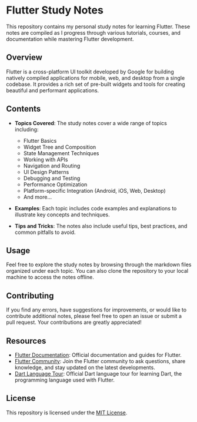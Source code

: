 # Flutter Study Notes

This repository contains my personal study notes for learning Flutter. These notes are compiled as I progress through various tutorials, courses, and documentation while mastering Flutter development.

## Overview

Flutter is a cross-platform UI toolkit developed by Google for building natively compiled applications for mobile, web, and desktop from a single codebase. It provides a rich set of pre-built widgets and tools for creating beautiful and performant applications.

## Contents

- **Topics Covered**: The study notes cover a wide range of topics including:
  - Flutter Basics
  - Widget Tree and Composition
  - State Management Techniques
  - Working with APIs
  - Navigation and Routing
  - UI Design Patterns
  - Debugging and Testing
  - Performance Optimization
  - Platform-specific Integration (Android, iOS, Web, Desktop)
  - And more...

- **Examples**: Each topic includes code examples and explanations to illustrate key concepts and techniques.

- **Tips and Tricks**: The notes also include useful tips, best practices, and common pitfalls to avoid.

## Usage

Feel free to explore the study notes by browsing through the markdown files organized under each topic. You can also clone the repository to your local machine to access the notes offline.

## Contributing

If you find any errors, have suggestions for improvements, or would like to contribute additional notes, please feel free to open an issue or submit a pull request. Your contributions are greatly appreciated!

## Resources

- [Flutter Documentation](https://flutter.dev/docs): Official documentation and guides for Flutter.
- [Flutter Community](https://flutter.dev/community): Join the Flutter community to ask questions, share knowledge, and stay updated on the latest developments.
- [Dart Language Tour](https://dart.dev/guides/language/language-tour): Official Dart language tour for learning Dart, the programming language used with Flutter.

## License

This repository is licensed under the [MIT License](LICENSE).
